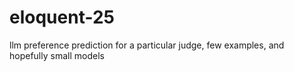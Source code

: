 # eloquent-25
llm preference prediction for a particular judge, few examples, and hopefully small models
